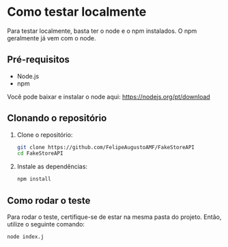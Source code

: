 # Como testar localmente

Para testar localmente, basta ter o node e o npm instalados. O npm geralmente já vem com o node. 

## Pré-requisitos

- Node.js
- npm

Você pode baixar e instalar o node aqui:
https://nodejs.org/pt/download

## Clonando o repositório

1. Clone o repositório:
    ```bash
    git clone https://github.com/FelipeAugustoAMF/FakeStoreAPI
    cd FakeStoreAPI
    ```

2. Instale as dependências:
    ```bash
    npm install
    ```

## Como rodar o teste

Para rodar o teste, certifique-se de estar na mesma pasta do projeto. 
Então, utilize o seguinte comando:
```bash
node index.j 
```